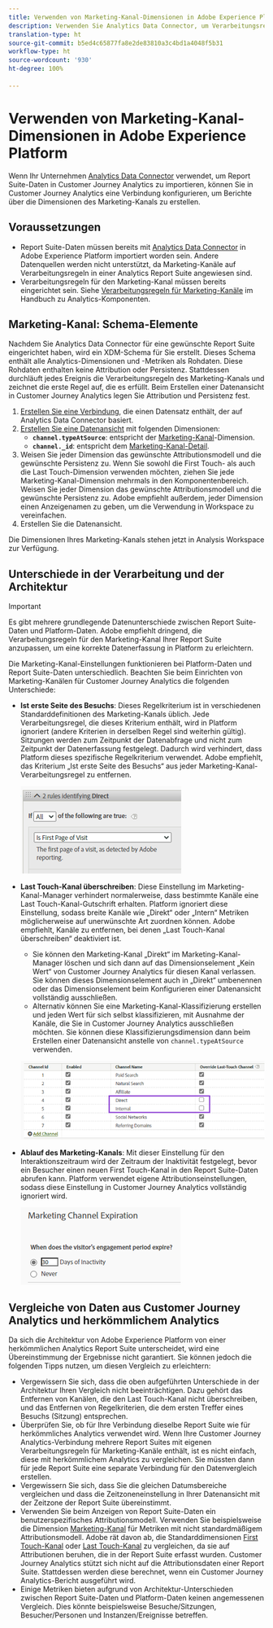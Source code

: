 ```yaml
---
title: Verwenden von Marketing-Kanal-Dimensionen in Adobe Experience Platform
description: Verwenden Sie Analytics Data Connector, um Verarbeitungsregeln für den Marketing-Kanal in Adobe Experience Platform zu importieren.
translation-type: ht
source-git-commit: b5ed4c65877fa8e2de83810a3c4bd1a4048f5b31
workflow-type: ht
source-wordcount: '930'
ht-degree: 100%

---
```



# Verwenden von Marketing-Kanal-Dimensionen in Adobe Experience Platform

Wenn Ihr Unternehmen [Analytics Data Connector](https://docs.adobe.com/content/help/de-DE/experience-platform/sources/connectors/adobe-applications/analytics.html) verwendet, um Report Suite-Daten in Customer Journey Analytics zu importieren, können Sie in Customer Journey Analytics eine Verbindung konfigurieren, um Berichte über die Dimensionen des Marketing-Kanals zu erstellen.

## Voraussetzungen

* Report Suite-Daten müssen bereits mit [Analytics Data Connector](https://docs.adobe.com/content/help/de-DE/experience-platform/sources/connectors/adobe-applications/analytics.html) in Adobe Experience Platform importiert worden sein. Andere Datenquellen werden nicht unterstützt, da Marketing-Kanäle auf Verarbeitungsregeln in einer Analytics Report Suite angewiesen sind.
* Verarbeitungsregeln für den Marketing-Kanal müssen bereits eingerichtet sein. Siehe [Verarbeitungsregeln für Marketing-Kanäle](https://docs.adobe.com/content/help/de-DE/analytics/components/marketing-channels/c-rules.html) im Handbuch zu Analytics-Komponenten.

## Marketing-Kanal: Schema-Elemente

Nachdem Sie Analytics Data Connector für eine gewünschte Report Suite eingerichtet haben, wird ein XDM-Schema für Sie erstellt. Dieses Schema enthält alle Analytics-Dimensionen und -Metriken als Rohdaten. Diese Rohdaten enthalten keine Attribution oder Persistenz. Stattdessen durchläuft jedes Ereignis die Verarbeitungsregeln des Marketing-Kanals und zeichnet die erste Regel auf, die es erfüllt. Beim Erstellen einer Datenansicht in Customer Journey Analytics legen Sie Attribution und Persistenz fest.

1. [Erstellen Sie eine Verbindung](/help/connections/create-connection.md), die einen Datensatz enthält, der auf Analytics Data Connector basiert.
2. [Erstellen Sie eine Datenansicht](/help/data-views/create-dataview.md) mit folgenden Dimensionen:
   * **`channel.typeAtSource`**: entspricht der [Marketing-Kanal](https://docs.adobe.com/content/help/de-DE/analytics/components/dimensions/marketing-channel.html)-Dimension.
   * **`channel._id`**: entspricht dem [Marketing-Kanal-Detail](https://docs.adobe.com/content/help/de-DE/analytics/components/dimensions/marketing-detail.html).
3. Weisen Sie jeder Dimension das gewünschte Attributionsmodell und die gewünschte Persistenz zu. Wenn Sie sowohl die First Touch- als auch die Last Touch-Dimension verwenden möchten, ziehen Sie jede Marketing-Kanal-Dimension mehrmals in den Komponentenbereich. Weisen Sie jeder Dimension das gewünschte Attributionsmodell und die gewünschte Persistenz zu. Adobe empfiehlt außerdem, jeder Dimension einen Anzeigenamen zu geben, um die Verwendung in Workspace zu vereinfachen.
4. Erstellen Sie die Datenansicht.

Die Dimensionen Ihres Marketing-Kanals stehen jetzt in Analysis Workspace zur Verfügung.

## Unterschiede in der Verarbeitung und der Architektur

>[!IMPORTANT]
>
>Es gibt mehrere grundlegende Datenunterschiede zwischen Report Suite-Daten und Platform-Daten. Adobe empfiehlt dringend, die Verarbeitungsregeln für den Marketing-Kanal Ihrer Report Suite anzupassen, um eine korrekte Datenerfassung in Platform zu erleichtern.

Die Marketing-Kanal-Einstellungen funktionieren bei Platform-Daten und Report Suite-Daten unterschiedlich. Beachten Sie beim Einrichten von Marketing-Kanälen für Customer Journey Analytics die folgenden Unterschiede:

* **Ist erste Seite des Besuchs**: Dieses Regelkriterium ist in verschiedenen Standarddefinitionen des Marketing-Kanals üblich. Jede Verarbeitungsregel, die dieses Kriterium enthält, wird in Platform ignoriert (andere Kriterien in derselben Regel sind weiterhin gültig). Sitzungen werden zum Zeitpunkt der Datenabfrage und nicht zum Zeitpunkt der Datenerfassung festgelegt. Dadurch wird verhindert, dass Platform dieses spezifische Regelkriterium verwendet. Adobe empfiehlt, das Kriterium „Ist erste Seite des Besuchs“ aus jeder Marketing-Kanal-Verarbeitungsregel zu entfernen.

   ![Erste Seite des Besuchs](assets/first-page-of-visit.png)

* **Last Touch-Kanal überschreiben**: Diese Einstellung im Marketing-Kanal-Manager verhindert normalerweise, dass bestimmte Kanäle eine Last Touch-Kanal-Gutschrift erhalten. Platform ignoriert diese Einstellung, sodass breite Kanäle wie „Direkt“ oder „Intern“ Metriken möglicherweise auf unerwünschte Art zuordnen können. Adobe empfiehlt, Kanäle zu entfernen, bei denen „Last Touch-Kanal überschreiben“ deaktiviert ist.
   * Sie können den Marketing-Kanal „Direkt“ im Marketing-Kanal-Manager löschen und sich dann auf das Dimensionselement „Kein Wert“ von Customer Journey Analytics für diesen Kanal verlassen. Sie können dieses Dimensionselement auch in „Direkt“ umbenennen oder das Dimensionselement beim Konfigurieren einer Datenansicht vollständig ausschließen.
   * Alternativ können Sie eine Marketing-Kanal-Klassifizierung erstellen und jeden Wert für sich selbst klassifizieren, mit Ausnahme der Kanäle, die Sie in Customer Journey Analytics ausschließen möchten. Sie können diese Klassifizierungsdimension dann beim Erstellen einer Datenansicht anstelle von `channel.typeAtSource` verwenden.

   ![Last Touch-Kanal überschreiben](assets/override-last-touch-channel.png)

* **Ablauf des Marketing-Kanals**: Mit dieser Einstellung für den Interaktionszeitraum wird der Zeitraum der Inaktivität festgelegt, bevor ein Besucher einen neuen First Touch-Kanal in den Report Suite-Daten abrufen kann. Platform verwendet eigene Attributionseinstellungen, sodass diese Einstellung in Customer Journey Analytics vollständig ignoriert wird.

   ![Marketing-Kanalablauf](assets/marketing-channel-expiration.png)

## Vergleiche von Daten aus Customer Journey Analytics und herkömmlichem Analytics

Da sich die Architektur von Adobe Experience Platform von einer herkömmlichen Analytics Report Suite unterscheidet, wird eine Übereinstimmung der Ergebnisse nicht garantiert. Sie können jedoch die folgenden Tipps nutzen, um diesen Vergleich zu erleichtern:

* Vergewissern Sie sich, dass die oben aufgeführten Unterschiede in der Architektur Ihren Vergleich nicht beeinträchtigen. Dazu gehört das Entfernen von Kanälen, die den Last Touch-Kanal nicht überschreiben, und das Entfernen von Regelkriterien, die dem ersten Treffer eines Besuchs (Sitzung) entsprechen.
* Überprüfen Sie, ob für Ihre Verbindung dieselbe Report Suite wie für herkömmliches Analytics verwendet wird. Wenn Ihre Customer Journey Analytics-Verbindung mehrere Report Suites mit eigenen Verarbeitungsregeln für Marketing-Kanäle enthält, ist es nicht einfach, diese mit herkömmlichem Analytics zu vergleichen. Sie müssten dann für jede Report Suite eine separate Verbindung für den Datenvergleich erstellen.
* Vergewissern Sie sich, dass Sie die gleichen Datumsbereiche vergleichen und dass die Zeitzoneneinstellung in Ihrer Datenansicht mit der Zeitzone der Report Suite übereinstimmt.
* Verwenden Sie beim Anzeigen von Report Suite-Daten ein benutzerspezifisches Attributionsmodell. Verwenden Sie beispielsweise die Dimension [Marketing-Kanal](https://experienceleague.adobe.com/docs/analytics/components/dimensions/marketing-channel.html?lang=de-DE) für Metriken mit nicht standardmäßigem Attributionsmodell. Adobe rät davon ab, die Standarddimensionen [First Touch-Kanal](https://experienceleague.adobe.com/docs/analytics/components/dimensions/first-touch-channel.html?lang=de-DE) oder [Last Touch-Kanal](https://experienceleague.adobe.com/docs/analytics/components/dimensions/last-touch-channel.html?lang=de-DE) zu vergleichen, da sie auf Attributionen beruhen, die in der Report Suite erfasst wurden. Customer Journey Analytics stützt sich nicht auf die Attributionsdaten einer Report Suite. Stattdessen werden diese berechnet, wenn ein Customer Journey Analytics-Bericht ausgeführt wird.
* Einige Metriken bieten aufgrund von Architektur-Unterschieden zwischen Report Suite-Daten und Platform-Daten keinen angemessenen Vergleich. Dies könnte beispielsweise Besuche/Sitzungen, Besucher/Personen und Instanzen/Ereignisse betreffen.
